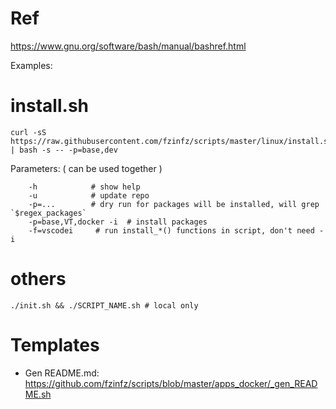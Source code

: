 # Ref
https://www.gnu.org/software/bash/manual/bashref.html

Examples:

# install.sh

    curl -sS https://raw.githubusercontent.com/fzinfz/scripts/master/linux/install.sh | bash -s -- -p=base,dev
    
Parameters: ( can be used together )

        -h            # show help
        -u            # update repo
        -p=...        # dry run for packages will be installed, will grep `$regex_packages`
        -p=base,VT,docker -i  # install packages
        -f=vscodei     # run install_*() functions in script, don't need -i

# others

    ./init.sh && ./SCRIPT_NAME.sh # local only

# Templates
* Gen README.md: https://github.com/fzinfz/scripts/blob/master/apps_docker/_gen_README.sh
